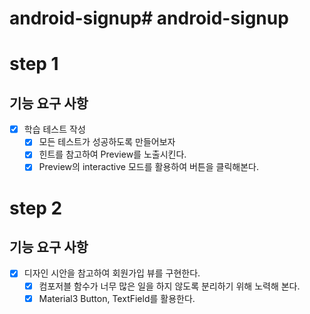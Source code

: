 # android-signup# android-signup


# step 1

## 기능 요구 사항

- [x] 학습 테스트 작성
  - [x] 모든 테스트가 성공하도록 만들어보자 
  - [x] 힌트를 참고하여 Preview를 노출시킨다.
  - [x] Preview의 interactive 모드를 활용하여 버튼을 클릭해본다.

# step 2

## 기능 요구 사항

- [x] 디자인 시안을 참고하여 회원가입 뷰를 구현한다.
  - [x] 컴포저블 함수가 너무 많은 일을 하지 않도록 분리하기 위해 노력해 본다.
  - [x] Material3 Button, TextField를 활용한다.
